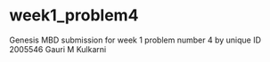 # week1_problem4
Genesis MBD submission for week 1 problem number 4 by unique ID 2005546 Gauri M Kulkarni
